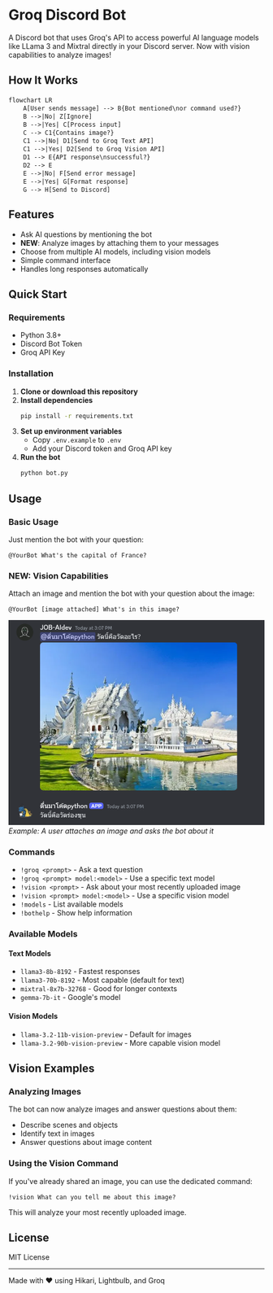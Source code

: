 # Groq Discord Bot

A Discord bot that uses Groq's API to access powerful AI language models like LLama 3 and Mixtral directly in your Discord server. Now with vision capabilities to analyze images!

## How It Works

```mermaid
flowchart LR
    A[User sends message] --> B{Bot mentioned\nor command used?}
    B -->|No| Z[Ignore]
    B -->|Yes| C[Process input]
    C --> C1{Contains image?}
    C1 -->|No| D1[Send to Groq Text API]
    C1 -->|Yes| D2[Send to Groq Vision API]
    D1 --> E{API response\nsuccessful?}
    D2 --> E
    E -->|No| F[Send error message]
    E -->|Yes| G[Format response]
    G --> H[Send to Discord]
```

## Features

- Ask AI questions by mentioning the bot
- **NEW**: Analyze images by attaching them to your messages
- Choose from multiple AI models, including vision models
- Simple command interface
- Handles long responses automatically

## Quick Start

### Requirements

- Python 3.8+
- Discord Bot Token
- Groq API Key

### Installation

1. **Clone or download this repository**
2. **Install dependencies**
   ```bash
   pip install -r requirements.txt
   ```
3. **Set up environment variables**
   - Copy `.env.example` to `.env`
   - Add your Discord token and Groq API key
4. **Run the bot**
   ```bash
   python bot.py
   ```

## Usage

### Basic Usage

Just mention the bot with your question:
```
@YourBot What's the capital of France?
```

### NEW: Vision Capabilities

Attach an image and mention the bot with your question about the image:
```
@YourBot [image attached] What's in this image?
```

![Bot Vision Example](assets/exp2.png)
*Example: A user attaches an image and asks the bot about it*

### Commands

- `!groq <prompt>` - Ask a text question
- `!groq <prompt> model:<model>` - Use a specific text model
- `!vision <prompt>` - Ask about your most recently uploaded image
- `!vision <prompt> model:<model>` - Use a specific vision model
- `!models` - List available models
- `!bothelp` - Show help information

### Available Models

#### Text Models
- `llama3-8b-8192` - Fastest responses
- `llama3-70b-8192` - Most capable (default for text)
- `mixtral-8x7b-32768` - Good for longer contexts
- `gemma-7b-it` - Google's model

#### Vision Models
- `llama-3.2-11b-vision-preview` - Default for images
- `llama-3.2-90b-vision-preview` - More capable vision model

## Vision Examples

### Analyzing Images
The bot can now analyze images and answer questions about them:
- Describe scenes and objects
- Identify text in images
- Answer questions about image content

### Using the Vision Command
If you've already shared an image, you can use the dedicated command:
```
!vision What can you tell me about this image?
```
This will analyze your most recently uploaded image.

## License

MIT License

---

Made with ❤️ using Hikari, Lightbulb, and Groq
